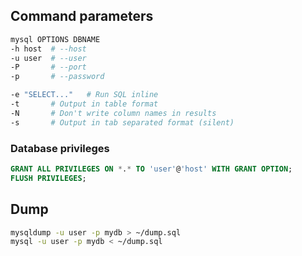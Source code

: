 ---
---

## Command parameters

```bash
mysql OPTIONS DBNAME
-h host  # --host
-u user  # --user
-P       # --port
-p       # --password

-e "SELECT..."   # Run SQL inline
-t       # Output in table format
-N       # Don't write column names in results
-s       # Output in tab separated format (silent)
```

### Database privileges

```sql
GRANT ALL PRIVILEGES ON *.* TO 'user'@'host' WITH GRANT OPTION;
FLUSH PRIVILEGES;
```

## Dump

```bash
mysqldump -u user -p mydb > ~/dump.sql
mysql -u user -p mydb < ~/dump.sql
```
